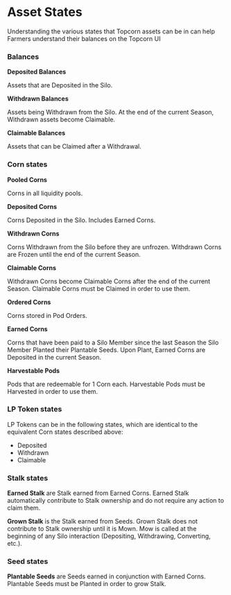 # Asset States

Understanding the various states that Topcorn assets can be in can help Farmers understand their balances on the Topcorn UI

### Balances

**Deposited Balances**

Assets that are Deposited in the Silo.

**Withdrawn Balances**

Assets being Withdrawn from the Silo. At the end of the current Season, Withdrawn assets become Claimable.

**Claimable Balances**

Assets that can be Claimed after a Withdrawal.

### Corn states

**Pooled Corns**

Corns in all liquidity pools.

**Deposited Corns**

Corns Deposited in the Silo. Includes Earned Corns.

**Withdrawn Corns**

Corns Withdrawn from the Silo before they are unfrozen. Withdrawn Corns are Frozen until the end of the current Season.

**Claimable Corns**

Withdrawn Corns become Claimable Corns after the end of the current Season. Claimable Corns must be Claimed in order to use them.

**Ordered Corns**

Corns stored in Pod Orders.

**Earned Corns**

Corns that have been paid to a Silo Member since the last Season the Silo Member Planted their Plantable Seeds. Upon Plant, Earned Corns are Deposited in the current Season.

**Harvestable Pods**

Pods that are redeemable for 1 Corn each. Harvestable Pods must be Harvested in order to use them.

### **LP Token states**

LP Tokens can be in the following states, which are identical to the equivalent Corn states described above:

* Deposited
* Withdrawn
* Claimable

### **Stalk states**

**Earned Stalk** are Stalk earned from Earned Corns. Earned Stalk automatically contribute to Stalk ownership and do not require any action to claim them.

**Grown Stalk** is the Stalk earned from Seeds. Grown Stalk does not contribute to Stalk ownership until it is Mown. Mow is called at the beginning of any Silo interaction (Depositing, Withdrawing, Converting, etc.).

### **Seed states**

**Plantable Seeds** are Seeds earned in conjunction with Earned Corns. Plantable Seeds must be Planted in order to grow Stalk.
